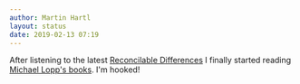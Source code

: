 ```yaml
---
author: Martin Hartl
layout: status
date: 2019-02-13 07:19
---
```

After listening to the latest [Reconcilable Differences](https://www.relay.fm/rd) I finally started reading [Michael Lopp's books](http://randsinrepose.com/books/). I'm hooked!